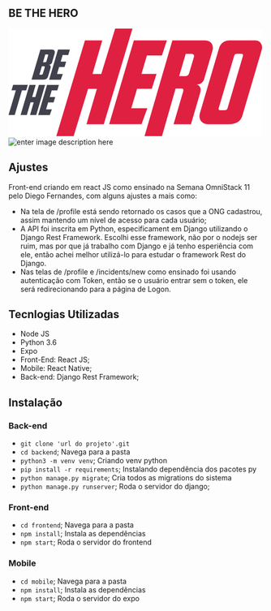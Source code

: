 ## BE THE HERO
![enter image description here](https://github.com/bonfimjustino7/bethehero/blob/master/frontend/src/assets/logo.svg) 
![enter image description here](https://miro.medium.com/max/600/1*N5Iep1wJY1iXgMzpHxzE8w.png)

## Ajustes
Front-end criando em react JS como ensinado na Semana OmniStack 11 pelo Diego Fernandes, com alguns ajustes a mais como: 
- Na tela de /profile está sendo retornado os casos que a ONG cadastrou, assim mantendo um nível de acesso para cada usuário;
- A API foi inscrita em Python, especificament em Django utilizando o Django Rest Framework. Escolhi esse framework, não por o nodejs ser ruim, mas por que já trabalho com Django e já tenho esperiência com ele, então achei melhor utilizá-lo para estudar o framework Rest do Django.
- Nas telas de /profile e /incidents/new como ensinado foi usando autenticação com Token, então se o usuário entrar sem o token, ele será redirecionando para a página de Logon.

## Tecnlogias Utilizadas
- Node JS
- Python 3.6
- Expo
- Front-End: React JS;
- Mobile: React Native;
- Back-end: Django Rest Framework;

## Instalação
### Back-end
- `git clone 'url do projeto'.git`
- `cd backend`; Navega para a pasta
- `python3 -m venv venv`; Criando venv python
- `pip install -r requirements`; Instalando dependência dos pacotes py
- `python manage.py migrate`; Cria todos as migrations do sistema
- `python manage.py runserver`; Roda o servidor do django;

### Front-end
- `cd frontend`; Navega para a pasta
- `npm install`; Instala as dependências
- `npm start`; Roda o servidor do frontend

### Mobile
- `cd mobile`; Navega para a pasta
- `npm install`; Instala as dependências
- `npm start`; Roda o servidor do expo

